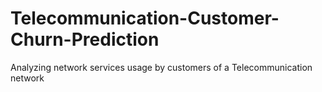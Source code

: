 # Telecommunication-Customer-Churn-Prediction
Analyzing network services usage by customers of a Telecommunication network 
